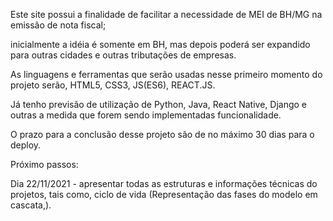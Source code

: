 Este site possui a finalidade de facilitar a necessidade de MEI de BH/MG na emissão de nota fiscal;

inicialmente a idéia é somente em BH, mas depois poderá ser expandido para outras cidades  e outras tributações de empresas.

As linguagens e ferramentas que serão usadas nesse primeiro momento do projeto serão, HTML5, CSS3, JS(ES6), REACT.JS.

Já tenho previsão de utilização de Python, Java, React Native, Django e outras a medida que forem sendo implementadas funcionalidade.

O prazo para a conclusão desse projeto são de no máximo 30 dias para o deploy.

Próximo passos:

Dia 22/11/2021 - apresentar todas as estruturas e informações técnicas do projetos, tais como,  ciclo de vida (Representação das fases do modelo em cascata,).